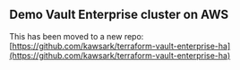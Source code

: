 ## Demo Vault Enterprise cluster on AWS
This has been moved to a new repo: [https://github.com/kawsark/terraform-vault-enterprise-ha](https://github.com/kawsark/terraform-vault-enterprise-ha)
